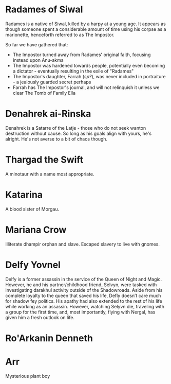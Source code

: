 # Radames of Siwal

Radames is a native of Siwal, killed by a harpy at a young age. It appears as though someone spent a considerable amount of time using his corpse as a marionette, henceforth referred to as The Impostor.

So far we have gathered that:
  
  - The Impostor turned away from Radames' original faith, focusing instead upon Anu-akma
  - The Impostor was hardened towards people, potentially even becoming a dictator - eventually resulting in the exile of "Radames"
  - The Impostor's daughter, Farrah (_sp?_), was never included in portraiture - a jealously guarded secret perhaps
  - Farrah has The Impostor's journal, and will not relinquish it unless we clear The Tomb of Family Ella

# Denahrek ai-Rinska

Denahrek is a Satarre of the Latje - those who do not seek wanton destruction without cause. So long as his goals align with yours, he's alright. He's not averse to a bit of chaos though.

# Thargad the Swift

A minotaur with a name most appropriate.

# Katarina

A blood sister of Morgau.

# Mariana Crow
Illiterate dhampir orphan and slave. Escaped slavery to live with gnomes.

# Delfy Yovnel

Delfy is a former assassin in the service of the Queen of Night and Magic. However, he and his partner/childhood friend, Selvyn, were tasked with investigating darakhul activity outside of the Shadowroads. Aside from his complete loyalty to the queen that saved his life, Defly doesn’t care much for shadow fey politics.  His apathy had also extended to the rest of his life while working as an assassin. However, watching Selyvn die, traveling with a group for the first time, and, most importantly, flying with Nergal, has given him a fresh outlook on life.

# Ro'Arkanin Denneth


# Arr

Mysterious plant boy